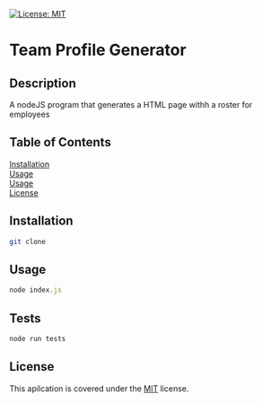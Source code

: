 [![License: MIT](https://img.shields.io/badge/License-MIT-yellow.svg)](https://opensource.org/licenses/MIT)
# Team Profile Generator

## Description

A nodeJS program that generates a HTML page withh a roster for employees

## Table of Contents

[Installation](#Installation)  
[Usage](#Usage)   
[Usage](#Usage)  
[License](#License)  

<a name="Installation"></a>
## Installation

```bash
git clone
```

<a name="Usage"></a>
## Usage

```javascript
node index.js
```

<a name="Tests"></a>
## Tests

```javascript
node run tests
```

<a name="License"></a>
## License

This apilcation is covered under the [MIT](https://opensource.org/licenses/MIT) license.

